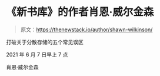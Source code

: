 # 《新书库》的作者肖恩·威尔金森

> 原文：<https://thenewstack.io/author/shawn-wilkinson/>

打破关于分散存储的五个常见误区

2021 年 6 月 7 日早上 7 点

肖恩·威尔金森
